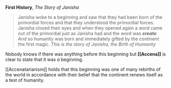 **First History**, *The Story of Janisha*
> Janisha woke to a beginning and saw that they had been born of the primordial forces and that they understood the primordial forces. Janisha closed their eyes and when they opened again a word came out of the primordial just as Janisha had and the word was ***create***. And so humanity was born and immediately gifted by the continent the first magic.
> *This is the story of Janisha, the Birth of Humanity* 

Nobody knows if there was anything before this beginning but **[[Accena]]** is clear to state that it was *a* beginning.

[[Accenatarianism]] holds that this beginning was one of many rebirths of the world in accordance with their belief that the continent renews itself as a test of humanity.